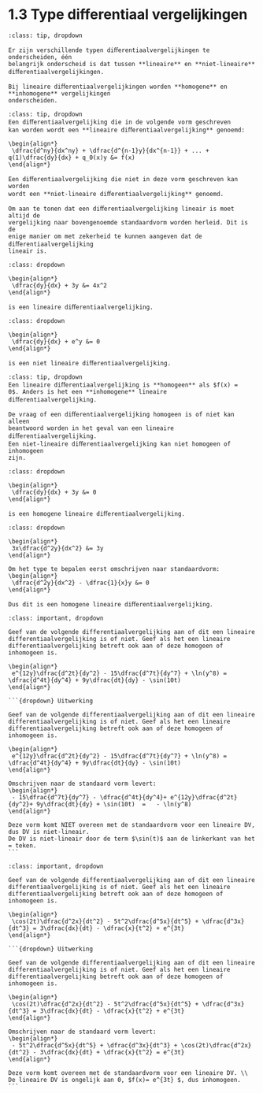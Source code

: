 # 1.3 Type differentiaal vergelijkingen

```{admonition} Theorie
:class: tip, dropdown

Er zijn verschillende typen diﬀerentiaalvergelijkingen te onderscheiden, één
belangrijk onderscheid is dat tussen **lineaire** en **niet-lineaire** diﬀerentiaalvergelijkingen.

Bij lineaire diﬀerentiaalvergelijkingen worden **homogene** en **inhomogene** vergelijkingen
onderscheiden.
```

```{admonition} Theorie: Lineaire en Niet-Lineaire diﬀerentiaalvergelijking
:class: tip, dropdown
Een diﬀerentiaalvergelijking die in de volgende vorm geschreven
kan worden wordt een **lineaire diﬀerentiaalvergelijking** genoemd:

\begin{align*}
 \dfrac{d^ny}{dx^ny} + \dfrac{d^{n-1}y}{dx^{n-1}} + ... + q(1)\dfrac{dy}{dx} + q_0(x)y &= f(x)
\end{align*}

Een diﬀerentiaalvergelijking die niet in deze vorm geschreven kan worden
wordt een **niet-lineaire diﬀerentiaalvergelijking** genoemd.

Om aan te tonen dat een diﬀerentiaalvergelijking lineair is moet altijd de
vergelijking naar bovengenoemde standaardvorm worden herleid. Dit is de
enige manier om met zekerheid te kunnen aangeven dat de diﬀerentiaalvergelijking
lineair is.
```

```{admonition} Voorbeeld: Lineaire diﬀerentiaalvergelijking
:class: dropdown

\begin{align*}
 \dfrac{dy}{dx} + 3y &= 4x^2
\end{align*}

is een lineaire diﬀerentiaalvergelijking.
```

```{admonition} Voorbeeld: Niet-lineaire diﬀerentiaalvergelijking
:class: dropdown

\begin{align*}
 \dfrac{dy}{dx} + e^y &= 0
\end{align*}

is een niet lineaire diﬀerentiaalvergelijking.
```

```{admonition} Theorie: Homogene en inhomogene lineaire diﬀerentiaalvergelijking
:class: tip, dropdown
Een lineaire diﬀerentiaalvergelijking is **homogeen** als $f(x) =
0$. Anders is het een **inhomogene** lineaire diﬀerentiaalvergelijking.

De vraag of een diﬀerentiaalvergelijking homogeen is of niet kan alleen
beantwoord worden in het geval van een lineaire diﬀerentiaalvergelijking.
Een niet-lineaire diﬀerentiaalvergelijking kan niet homogeen of inhomogeen
zijn.
```

```{admonition} Voorbeeld: Homogene lineaire diﬀerentiaalvergelijking
:class: dropdown

\begin{align*}
 \dfrac{dy}{dx} + 3y &= 0
\end{align*}

is een homogene lineaire diﬀerentiaalvergelijking.
```

```{admonition}
:class: dropdown

\begin{align*}
 3x\dfrac{d^2y}{dx^2} &= 3y
\end{align*}

Om het type te bepalen eerst omschrijven naar standaardvorm:
\begin{align*}
 \dfrac{d^2y}{dx^2} - \dfrac{1}{x}y &= 0
\end{align*}

Dus dit is een homogene lineaire diﬀerentiaalvergelijking.
```

````{admonition} Oefening 1
:class: important, dropdown

Geef van de volgende differentiaalvergelijking aan of dit een lineaire differentiaalvergelijking is of niet. Geef als het een lineaire differentiaalvergelijking betreft ook aan of deze homogeen of inhomogeen is.

\begin{align*}
 e^{12y}\dfrac{d^2t}{dy^2} - 15\dfrac{d^7t}{dy^7} + \ln(y^8) = \dfrac{d^4t}{dy^4} + 9y\dfrac{dt}{dy} - \sin(10t)
\end{align*}

```{dropdown} Uitwerking

Geef van de volgende differentiaalvergelijking aan of dit een lineaire differentiaalvergelijking is of niet. Geef als het een lineaire differentiaalvergelijking betreft ook aan of deze homogeen of inhomogeen is.

\begin{align*}
 e^{12y}\dfrac{d^2t}{dy^2} - 15\dfrac{d^7t}{dy^7} + \ln(y^8) = \dfrac{d^4t}{dy^4} + 9y\dfrac{dt}{dy} - \sin(10t)
\end{align*}

Omschrijven naar de standaard vorm levert:
\begin{align*}
 - 15\dfrac{d^7t}{dy^7} - \dfrac{d^4t}{dy^4}+ e^{12y}\dfrac{d^2t}{dy^2}+ 9y\dfrac{dt}{dy} + \sin(10t)  =   - \ln(y^8)
\end{align*}

Deze vorm komt NIET overeen met de standaardvorm voor een lineaire DV, dus DV is niet-lineair.
De DV is niet-lineair door de term $\sin(t)$ aan de linkerkant van het = teken.
```
````

````{admonition} Oefening 2
:class: important, dropdown

Geef van de volgende differentiaalvergelijking aan of dit een lineaire differentiaalvergelijking is of niet. Geef als het een lineaire differentiaalvergelijking betreft ook aan of deze homogeen of inhomogeen is.

\begin{align*}
 \cos(2t)\dfrac{d^2x}{dt^2} - 5t^2\dfrac{d^5x}{dt^5} + \dfrac{d^3x}{dt^3} = 3\dfrac{dx}{dt} - \dfrac{x}{t^2} + e^{3t}
\end{align*}

```{dropdown} Uitwerking

Geef van de volgende differentiaalvergelijking aan of dit een lineaire differentiaalvergelijking is of niet. Geef als het een lineaire differentiaalvergelijking betreft ook aan of deze homogeen of inhomogeen is.

\begin{align*}
 \cos(2t)\dfrac{d^2x}{dt^2} - 5t^2\dfrac{d^5x}{dt^5} + \dfrac{d^3x}{dt^3} = 3\dfrac{dx}{dt} - \dfrac{x}{t^2} + e^{3t}
\end{align*}

Omschrijven naar de standaard vorm levert:
\begin{align*}
 - 5t^2\dfrac{d^5x}{dt^5} + \dfrac{d^3x}{dt^3} + \cos(2t)\dfrac{d^2x}{dt^2} - 3\dfrac{dx}{dt} + \dfrac{x}{t^2} = e^{3t}
\end{align*}

Deze vorm komt overeen met de standaardvorm voor een lineaire DV. \\
De lineaire DV is ongelijk aan 0, $f(x)= e^{3t} $, dus inhomogeen. 
```
````
